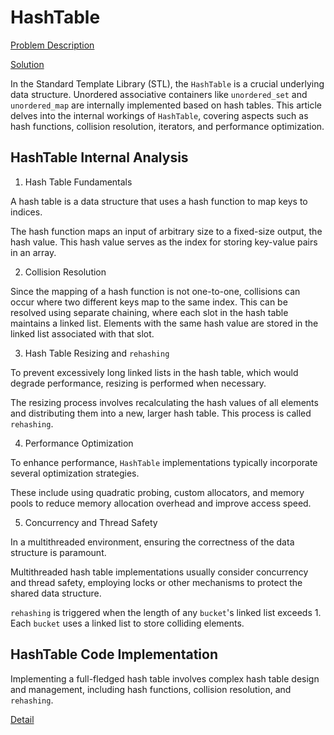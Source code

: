 # HashTable

[Problem Description](Problem.md)

[Solution](Implementation.cpp)


In the Standard Template Library (STL), the `HashTable` is a crucial underlying data structure.  Unordered associative containers like `unordered_set` and `unordered_map` are internally implemented based on hash tables. This article delves into the internal workings of `HashTable`, covering aspects such as hash functions, collision resolution, iterators, and performance optimization.

## HashTable Internal Analysis

1. Hash Table Fundamentals

A hash table is a data structure that uses a hash function to map keys to indices.

The hash function maps an input of arbitrary size to a fixed-size output, the hash value. This hash value serves as the index for storing key-value pairs in an array.

2. Collision Resolution

Since the mapping of a hash function is not one-to-one, collisions can occur where two different keys map to the same index.  This can be resolved using separate chaining, where each slot in the hash table maintains a linked list. Elements with the same hash value are stored in the linked list associated with that slot.

3. Hash Table Resizing and `rehashing`

To prevent excessively long linked lists in the hash table, which would degrade performance, resizing is performed when necessary.

The resizing process involves recalculating the hash values of all elements and distributing them into a new, larger hash table. This process is called `rehashing`.

4. Performance Optimization

To enhance performance, `HashTable` implementations typically incorporate several optimization strategies.

These include using quadratic probing, custom allocators, and memory pools to reduce memory allocation overhead and improve access speed.

5. Concurrency and Thread Safety

In a multithreaded environment, ensuring the correctness of the data structure is paramount.

Multithreaded hash table implementations usually consider concurrency and thread safety, employing locks or other mechanisms to protect the shared data structure.

`rehashing` is triggered when the length of any `bucket`'s linked list exceeds 1. Each `bucket` uses a linked list to store colliding elements.


## HashTable Code Implementation

Implementing a full-fledged hash table involves complex hash table design and management, including hash functions, collision resolution, and `rehashing`.

[Detail](Implementation.md)

